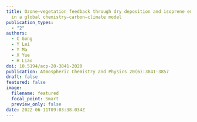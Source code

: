 ```yaml
---
title: Ozone–vegetation feedback through dry deposition and isoprene emissions
  in a global chemistry–carbon–climate model
publication_types:
  - "2"
authors:
  - C Gong
  - Y Lei
  - Y Ma
  - X Yue
  - H Liao
doi: 10.5194/acp-20-3841-2020
publication: Atmospheric Chemistry and Physics 20(6):3841-3857
draft: false
featured: false
image:
  filename: featured
  focal_point: Smart
  preview_only: false
date: 2022-06-11T09:03:38.034Z
---
```


